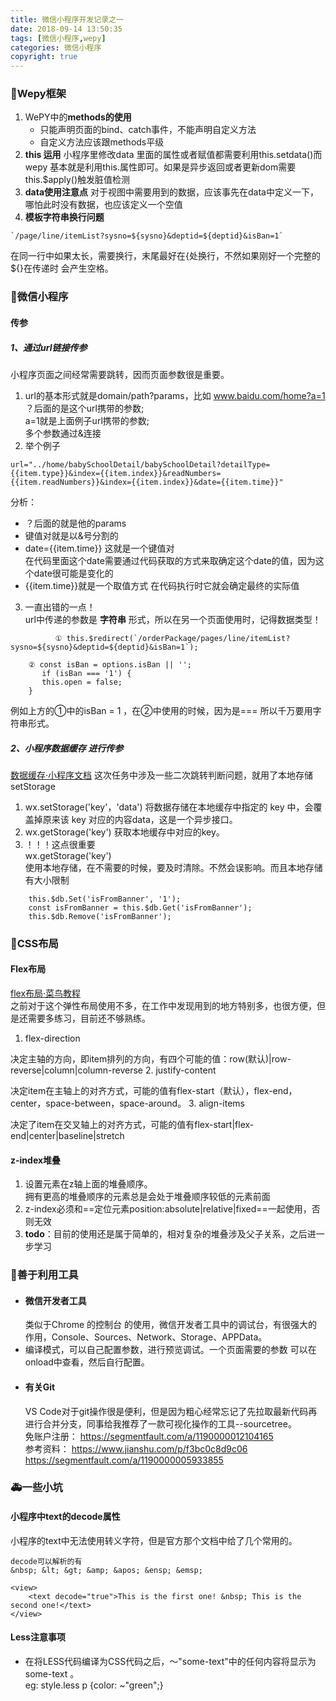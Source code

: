 ```yaml
---
title: 微信小程序开发记录之一
date: 2018-09-14 13:50:35
tags: [微信小程序,wepy]
categories: 微信小程序
copyright: true
---
```

### 🚗Wepy框架
1. WePY中的**methods的使用**
    - 只能声明页面的bind、catch事件，不能声明自定义方法
    - 自定义方法应该跟methods平级
2. **this 运用**
小程序里修改data 里面的属性或者赋值都需要利用this.setdata()而wepy 基本就是利用this.属性即可。如果是异步返回或者更新dom需要this.$apply()触发脏值检测
3. **data使用注意点**
对于视图中需要用到的数据，应该事先在data中定义一下，哪怕此时没有数据，也应该定义一个空值
4. **模板字符串换行问题** 
```shell
`/page/line/itemList?sysno=${sysno}&deptid=${deptid}&isBan=1`
```
在同一行中如果太长，需要换行，末尾最好在{处换行，不然如果刚好一个完整的${}在传递时 会产生空格。
<!--   MORE  -->
### 🚕微信小程序
#### 传参
##### 1、通过url链接传参
小程序页面之间经常需要跳转，因而页面参数很是重要。<br>
1. url的基本形式就是domain/path?params，比如   www.baidu.com/home?a=1   <br>
？后面的是这个url携带的参数;<br>       a=1就是上面例子url携带的参数;<br>
多个参数通过&连接
2. 举个例子
```
url="../home/babySchoolDetail/babySchoolDetail?detailType={{item.type}}&index={{item.index}}&readNumbers={{item.readNumbers}}&index={{item.index}}&date={{item.time}}"
```
分析：
- ？后面的就是他的params
- 键值对就是以&号分割的
- date={{item.time}} 这就是一个键值对<br>
在代码里面这个date需要通过代码获取的方式来取确定这个date的值，因为这个date很可能是变化的
- {{item.time}}就是一个取值方式     在代码执行时它就会确定最终的实际值
 
3. 一直出错的一点！<br>
url中传递的参数是 **字符串** 形式，所以在另一个页面使用时，记得数据类型！

```
          ① this.$redirect(`/orderPackage/pages/line/itemList?sysno=${sysno}&deptid=${deptid}&isBan=1`);

```

```
    ② const isBan = options.isBan || '';
       if (isBan === '1') {
       this.open = false;
    }

```
例如上方的①中的isBan = 1 ，在②中使用的时候，因为是=== 所以千万要用字符串形式。

##### 2、小程序数据缓存 进行传参
[数据缓存·小程序文档](https://developers.weixin.qq.com/miniprogram/dev/api/data.html)
这次任务中涉及一些二次跳转判断问题，就用了本地存储setStorage
1. wx.setStorage('key'，'data') 将数据存储在本地缓存中指定的 key 中，会覆盖掉原来该 key 对应的内容data，这是一个异步接口。
2. wx.getStorage('key') 获取本地缓存中对应的key。
3. ！！！这点很重要
<br>wx.getStorage('key')
<br>使用本地存储，在不需要的时候，要及时清除。不然会误影响。而且本地存储有大小限制

```
    this.$db.Set('isFromBanner', '1');
    const isFromBanner = this.$db.Get('isFromBanner');
    this.$db.Remove('isFromBanner');
```
### 🚌CSS布局
#### Flex布局
[flex布局·菜鸟教程](https://www.runoob.com/w3cnote/flex-grammar.html)
<br>之前对于这个弹性布局使用不多，在工作中发现用到的地方特别多，也很方便，但是还需要多练习，目前还不够熟练。

1. flex-direction

决定主轴的方向，即item排列的方向，有四个可能的值：row(默认)|row-reverse|column|column-reverse
2. justify-content

决定item在主轴上的对齐方式，可能的值有flex-start（默认），flex-end，center，space-between，space-around。
3. align-items

决定了item在交叉轴上的对齐方式，可能的值有flex-start|flex-end|center|baseline|stretch

#### z-index堆叠
1. 设置元素在z轴上面的堆叠顺序。<br>拥有更高的堆叠顺序的元素总是会处于堆叠顺序较低的元素前面
2. z-index必须和==定位元素position:absolute|relative|fixed==一起使用，否则无效
3.  **todo**：目前的使用还是属于简单的，相对复杂的堆叠涉及父子关系，之后进一步学习

### 🚒善于利用工具
- #### 微信开发者工具
    类似于Chrome 的控制台 的使用，微信开发者工具中的调试台，有很强大的作用，Console、Sources、Network、Storage、APPData。
- 编译模式，可以自己配置参数，进行预览调试。一个页面需要的参数 可以在onload中查看，然后自行配置。
- #### 有关Git
    VS Code对于git操作很是便利，但是因为粗心经常忘记了先拉取最新代码再进行合并分支，同事给我推荐了一款可视化操作的工具--sourcetree。
<br>免账户注册： https://segmentfault.com/a/1190000012104165
<br>参考资料：
https://www.jianshu.com/p/f3bc0c8d9c06
https://segmentfault.com/a/1190000005933855

### 🚑一些小坑
#### 小程序中text的decode属性
小程序的text中无法使用转义字符，但是官方那个文档中给了几个常用的。
```text
decode可以解析的有 
&nbsp; &lt; &gt; &amp; &apos; &ensp; &emsp;
```
```shell
<view>
    <text decode="true">This is the first one! &nbsp; This is the second one!</text>
</view>
```
#### Less注意事项
- 在将LESS代码编译为CSS代码之后，〜"some-text"中的任何内容将显示为 some-text 。
<br>eg:
style.less
p {color: ~"green";}
